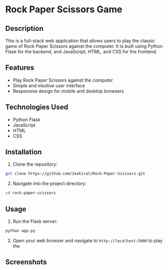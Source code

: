 # Rock Paper Scissors Game

## Description
This is a full-stack web application that allows users to play the classic game of Rock Paper Scissors against the computer. It is built using Python Flask for the backend, and JavaScript, HTML, and CSS for the frontend.

## Features
- Play Rock Paper Scissors against the computer
- Simple and intuitive user interface
- Responsive design for mobile and desktop browsers

## Technologies Used
- Python Flask
- JavaScript
- HTML
- CSS

## Installation
1. Clone the repository:
```bash
git clone https://github.com/Jaxkirat/Rock-Paper-Scissors.git
```
2. Navigate into the project directory:
```bash
cd rock-paper-scissors
```


## Usage
1. Run the Flask server:
```bash
python app.py
```
2. Open your web browser and navigate to `http://localhost:5000` to play the 

## Screenshots





